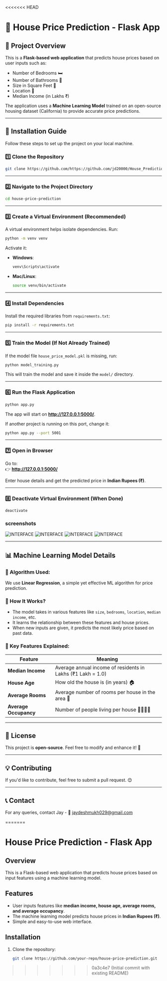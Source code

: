 <<<<<<< HEAD
# **🏡 House Price Prediction - Flask App**

## **📌 Project Overview**
This is a **Flask-based web application** that predicts house prices based on user inputs such as:
- Number of Bedrooms 🛏️
- Number of Bathrooms 🚿
- Size in Square Feet 📏
- Location 📍
- Median Income (in Lakhs ₹)

The application uses a **Machine Learning Model** trained on an open-source housing dataset (California) to provide accurate price predictions.

---

## **🚀 Installation Guide**
Follow these steps to set up the project on your local machine.

### **1️⃣ Clone the Repository**
```bash
git clone https://github.com/https://github.com/jd20000/House_Prediction/house-price-prediction.git
```


---

### **2️⃣ Navigate to the Project Directory**
```bash
cd house-price-prediction
```

---

### **3️⃣ Create a Virtual Environment (Recommended)**
A virtual environment helps isolate dependencies. Run:
```bash
python -m venv venv
```
Activate it:
- **Windows**:
  ```bash
  venv\Scripts\activate
  ```
- **Mac/Linux**:
  ```bash
  source venv/bin/activate
  ```

---

### **4️⃣ Install Dependencies**
Install the required libraries from `requirements.txt`:
```bash
pip install -r requirements.txt
```

---

### **5️⃣ Train the Model (If Not Already Trained)**
If the model file `house_price_model.pkl` is missing, run:
```bash
python model_training.py
```
This will train the model and save it inside the `model/` directory.

---

### **6️⃣ Run the Flask Application**
```bash
python app.py
```
The app will start on **http://127.0.0.1:5000/**.

If another project is running on this port, change it:
```bash
python app.py --port 5001
```

---

### **7️⃣ Open in Browser**
Go to:  
👉 **http://127.0.0.1:5000/**  

Enter house details and get the predicted price in **Indian Rupees (₹)**.

---

### **8️⃣ Deactivate Virtual Environment (When Done)**
```bash
deactivate
```
### screenshots
![INTERFACE](https://github.com/jd20000/House_Prediction/blob/main/screenshots/Screenshot%20(11).png)
![INTERFACE](https://github.com/jd20000/House_Prediction/blob/main/screenshots/Screenshot%20(12).png)
![INTERFACE](https://github.com/jd20000/House_Prediction/blob/main/screenshots/Screenshot%20(13).png)
![INTERFACE](https://github.com/jd20000/House_Prediction/blob/main/screenshots/Screenshot%20(14).png)

---

## **📊 Machine Learning Model Details**
### **🔹 Algorithm Used:**
We use **Linear Regression**, a simple yet effective ML algorithm for price prediction.

### **🔹 How It Works?**
- The model takes in various features like `size`, `bedrooms`, `location`, `median income`, etc.
- It learns the relationship between these features and house prices.
- When new inputs are given, it predicts the most likely price based on past data.

### **🔹 Key Features Explained:**
| Feature          | Meaning |
|-----------------|---------|
| **Median Income** | Average annual income of residents in Lakhs (₹1 Lakh = 1.0) |
| **House Age** | How old the house is (in years) 🏠 |
| **Average Rooms** | Average number of rooms per house in the area 📏 |
| **Average Occupancy** | Number of people living per house 👨‍👩‍👧‍👦 |

---

## **📜 License**
This project is **open-source**. Feel free to modify and enhance it! 🚀

---

## **💡 Contributing**
If you'd like to contribute, feel free to submit a pull request. 😊

---

## **📞 Contact**
For any queries, contact Jay - 📧 jaydeshmukh029@gmail.com

=======
# House Price Prediction - Flask App

## Overview
This is a Flask-based web application that predicts house prices based on input features using a machine learning model.

## Features
- User inputs features like **median income, house age, average rooms, and average occupancy**.
- The machine learning model predicts house prices in **Indian Rupees (₹)**.
- Simple and easy-to-use web interface.

## Installation

1. Clone the repository:
   ```bash
   git clone https://github.com/your-repo/house-price-prediction.git
>>>>>>> 0a3c4e7 (Initial commit with existing README)
